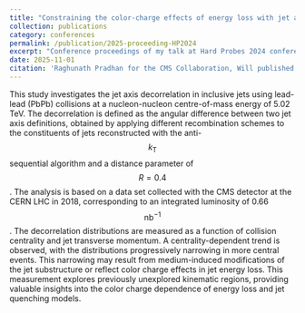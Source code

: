 ```yaml
---
title: "Constraining the color-charge effects of energy loss with jet axis-based substructure studies in PbPb collisions at 5.02 TeV"
collection: publications
category: conferences
permalink: /publication/2025-proceeding-HP2024
excerpt: "Conference proceedings of my talk at Hard Probes 2024 conference on color-charge effects of energy loss with jet axis-based substructure studies in PbPb collisions with the CMS experiemnt."
date: 2025-11-01
citation: 'Raghunath Pradhan for the CMS Collaboration, Will published in EPJ Web Conf.'
---
```

This study investigates the jet axis decorrelation in inclusive jets using lead-lead (PbPb) collisions at a nucleon-nucleon centre-of-mass energy of 5.02 TeV. The decorrelation is defined as the angular difference between two jet axis definitions, obtained by applying different recombination schemes to the constituents of jets reconstructed with the anti-$$k_{\mathrm{T}}$$ sequential algorithm and a distance parameter of $$R= 0.4$$. The analysis is based on a data set collected with the CMS detector at the CERN LHC in 2018, corresponding to an integrated luminosity of 0.66 $$\mathrm{nb}^{-1}$$. The decorrelation distributions are measured as a function of collision centrality and jet transverse momentum. A centrality-dependent trend is observed, with the distributions progressively narrowing in more central events. This narrowing may result from medium-induced modifications of the jet substructure or reflect color charge effects in jet energy loss. This measurement explores previously unexplored kinematic regions, providing valuable insights into the color charge dependence of energy loss and jet quenching models.
